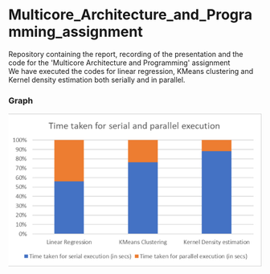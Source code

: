 # Multicore_Architecture_and_Programming_assignment

Repository containing the report, recording of the presentation and the code for the 'Multicore Architecture and Programming' assignment
<br>
We have executed the codes for linear regression, KMeans clustering and Kernel density estimation both serially and in parallel.

### Graph

![Graph for the time taken for execution](https://github.com/Manish-M2018/Multicore_Architecture_and_Programming_assignment/blob/main/images/Graph_for_the_time_taken_for_serial_and_parallel_execution.png)
